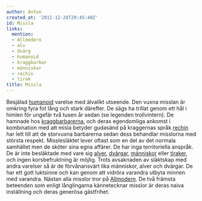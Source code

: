 ```yaml
---
author: Anton
created_at: '2011-12-28T20:45:40Z'
id: Missla
links:
  mention:
  - Allmodern
  - alv
  - dvärg
  - humanoid
  - kraggbarbar
  - människor
  - rechin
  - tirak
title: Missla
---
```


Besjälad [humanoid] varelse med älvalikt utseende. Den vuxna misslan är omkring fyra fot lång och
stark därefter. De sägs ha trillat genom ett hål i himlen för ungefär två tusen år sedan (se
legenden trollvintern). De hamnade hos [kraggbarbarerna], och deras egendomliga ankomst i
kombination med att misla betyder gudasänd på kraggernas språk [rechin] har lett till att de
storvuxna barbarerna sedan dess behandlar misslorna med största respekt. Misslesläktet lever oftast
som en del av det normala samhället men de sköter sina egna affärer. De har inga territoriella
anspråk. De är inte besläktade med vare sig [alver], [dvärgar], [människor] eller [tiraker], och
ingen korsbefruktning är möjlig. Trots avsaknaden av släktskap med andra varelser så är de
förvånansvärt lika människor, alver och dvärgar. De har ett gott luktsinne och kan genom att vidröra
varandra utbyta minnen med varandra. Nästan alla misslor tror på [Allmodern]. De två främsta
beteenden som enligt långlingarna kännetecknar misslor är deras naiva inställning och deras generösa
gästfrihet.

  [humanoid]: humanoid
  [kraggbarbarerna]: kraggbarbar
  [rechin]: rechin
  [alver]: alv
  [dvärgar]: dvärg
  [människor]: människor
  [tiraker]: tirak
  [Allmodern]: Allmodern
